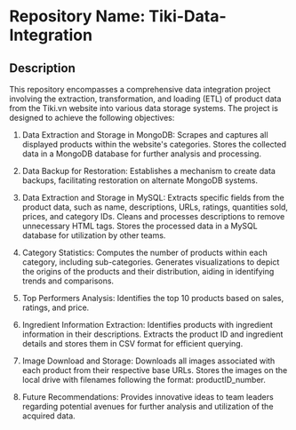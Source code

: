# Repository Name: Tiki-Data-Integration

## Description 
This repository encompasses a comprehensive data integration project involving the extraction, transformation, and loading (ETL) of product data from the Tiki.vn website into various data storage systems. The project is designed to achieve the following objectives:

1. Data Extraction and Storage in MongoDB:
Scrapes and captures all displayed products within the website's categories.
Stores the collected data in a MongoDB database for further analysis and processing.

2. Data Backup for Restoration:
Establishes a mechanism to create data backups, facilitating restoration on alternate MongoDB systems.

3. Data Extraction and Storage in MySQL:
Extracts specific fields from the product data, such as name, descriptions, URLs, ratings, quantities sold, prices, and category IDs.
Cleans and processes descriptions to remove unnecessary HTML tags.
Stores the processed data in a MySQL database for utilization by other teams.

3. Category Statistics:
Computes the number of products within each category, including sub-categories.
Generates visualizations to depict the origins of the products and their distribution, aiding in identifying trends and comparisons.

4. Top Performers Analysis:
Identifies the top 10 products based on sales, ratings, and price.

5. Ingredient Information Extraction:
Identifies products with ingredient information in their descriptions.
Extracts the product ID and ingredient details and stores them in CSV format for efficient querying.

6. Image Download and Storage:
Downloads all images associated with each product from their respective base URLs.
Stores the images on the local drive with filenames following the format: productID_number.

7. Future Recommendations:
Provides innovative ideas to team leaders regarding potential avenues for further analysis and utilization of the acquired data.